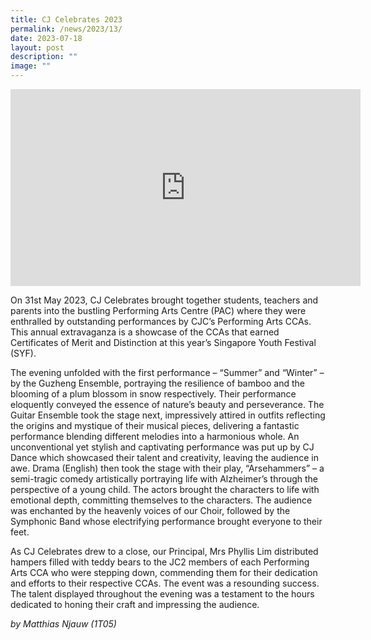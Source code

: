 ```yaml
---
title: CJ Celebrates 2023
permalink: /news/2023/13/
date: 2023-07-18
layout: post
description: ""
image: ""
---
```

<iframe allowfullscreen="" allow="accelerometer; autoplay; clipboard-write; encrypted-media; gyroscope; picture-in-picture; web-share" frameborder="0" title="YouTube video player" src="https://www.youtube.com/embed/8q6v8p4SqXM" height="315" width="560"></iframe>

On 31st May 2023, CJ Celebrates brought together students, teachers and parents into the bustling Performing Arts Centre (PAC) where they were enthralled by outstanding performances by CJC’s Performing Arts CCAs. This annual extravaganza is a showcase of the CCAs that earned Certificates of Merit and Distinction at this year’s Singapore Youth Festival (SYF).

The evening unfolded with the first performance – “Summer” and “Winter” – by the Guzheng Ensemble, portraying the resilience of bamboo and the blooming of a plum blossom in snow respectively. Their performance eloquently conveyed the essence of nature’s beauty and perseverance. The Guitar Ensemble took the stage next, impressively attired in outfits reflecting the origins and mystique of their musical pieces, delivering a fantastic performance blending different melodies into a harmonious whole. An unconventional yet stylish and captivating performance was put up by CJ Dance which showcased their talent and creativity, leaving the audience in awe. Drama (English) then took the stage with their play, “Arsehammers” – a semi-tragic comedy artistically portraying life with Alzheimer’s through the perspective of a young child. The actors brought the characters to life with emotional depth, committing themselves to the characters. The audience was enchanted by the heavenly voices of our Choir, followed by the Symphonic Band whose electrifying performance brought everyone to their feet.&nbsp;

As CJ Celebrates drew to a close, our Principal, Mrs Phyllis Lim distributed hampers filled with teddy bears to the JC2 members of each Performing Arts CCA who were stepping down, commending them for their dedication and efforts to their respective CCAs. The event was a resounding success. The talent displayed throughout the evening was a testament to the hours dedicated to honing their craft and impressing the audience.

*by Matthias Njauw (1T05)*